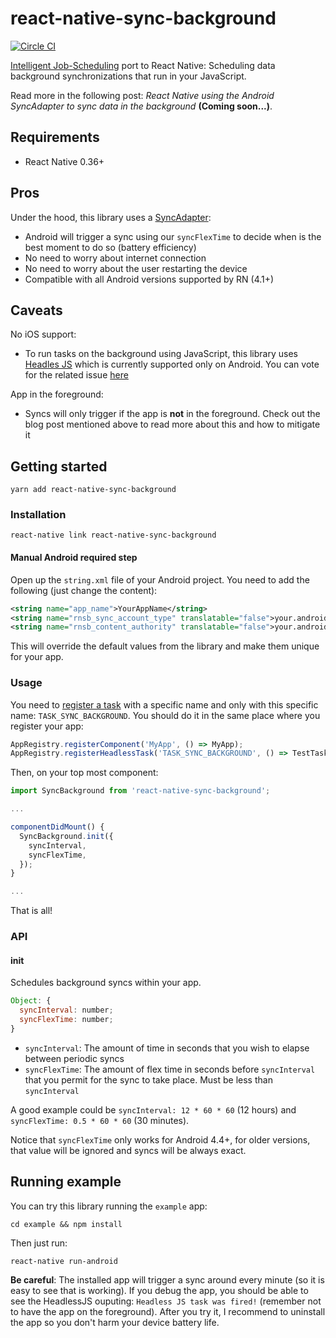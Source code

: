 # react-native-sync-background

[![Circle CI](https://circleci.com/gh/ferrannp/react-native-sync-background.svg?style=shield)](https://circleci.com/gh/ferrannp/react-native-sync-background)

[Intelligent Job-Scheduling](https://developer.android.com/topic/performance/scheduling.html) port to React Native: Scheduling data background synchronizations that run in your JavaScript. 

Read more in the following post: *React Native using the Android SyncAdapter to sync data in the background* **(Coming soon...)**.

## Requirements
* React Native 0.36+

## Pros
Under the hood, this library uses a [SyncAdapter](https://developer.android.com/reference/android/content/AbstractThreadedSyncAdapter.html):

* Android will trigger a sync using our `syncFlexTime` to decide when is the best moment to do so (battery efficiency)
* No need to worry about internet connection
* No need to worry about the user restarting the device
* Compatible with all Android versions supported by RN (4.1+)

## Caveats
No iOS support:

* To run tasks on the background using JavaScript, this library uses [Headles JS](https://facebook.github.io/react-native/docs/headless-js-android.html) which is currently supported only on Android. You can vote for the related issue [here](https://productpains.com/post/react-native/headless-js-for-ios)

App in the foreground:
* Syncs will only trigger if the app is **not** in the foreground. Check out the blog post mentioned above to read more about this and how to mitigate it

## Getting started

```
yarn add react-native-sync-background
```

### Installation
```
react-native link react-native-sync-background
```
#### Manual Android required step
Open up the `string.xml` file of your Android project. You need to add the following (just change the content):
```xml
<string name="app_name">YourAppName</string>
<string name="rnsb_sync_account_type" translatable="false">your.android.package.name</string>
<string name="rnsb_content_authority" translatable="false">your.android.package.name.provider</string>
```

This will override the default values from the library and make them unique for your app.

### Usage
You need to [register a task](https://facebook.github.io/react-native/docs/headless-js-android.html#the-js-api) with a specific name and only with this specific name: `TASK_SYNC_BACKGROUND`. You should do it in the same place where you register your app:

```js
AppRegistry.registerComponent('MyApp', () => MyApp);
AppRegistry.registerHeadlessTask('TASK_SYNC_BACKGROUND', () => TestTask);
```

Then, on your top most component:
```js
import SyncBackground from 'react-native-sync-background';

...

componentDidMount() {
  SyncBackground.init({
    syncInterval,
    syncFlexTime,
  });
}

...
```

That is all!

### API

#### init

Schedules background syncs within your app.

```js
Object: {
  syncInterval: number;
  syncFlexTime: number;
}
```

* `syncInterval`: The amount of time in seconds that you wish to elapse between periodic syncs
* `syncFlexTime`: The amount of flex time in seconds before `syncInterval` that you permit for the sync to take place. Must be less than `syncInterval`

A good example could be `syncInterval: 12 * 60 * 60` (12 hours) and `syncFlexTime: 0.5 * 60 * 60` (30 minutes).

Notice that `syncFlexTime` only works for Android 4.4+, for older versions, that value will be ignored and syncs will be always exact.

## Running example

You can try this library running the `example` app:

```
cd example && npm install
```

Then just run:

```
react-native run-android
```

**Be careful**: The installed app will trigger a sync around every minute (so it is easy to see that is working). If you debug the app, you should be able to see the HeadlessJS ouputing: `Headless JS task was fired!` (remember not to have the app on the foreground). After you try it, I recommend to uninstall the app so you don't harm your device battery life.
